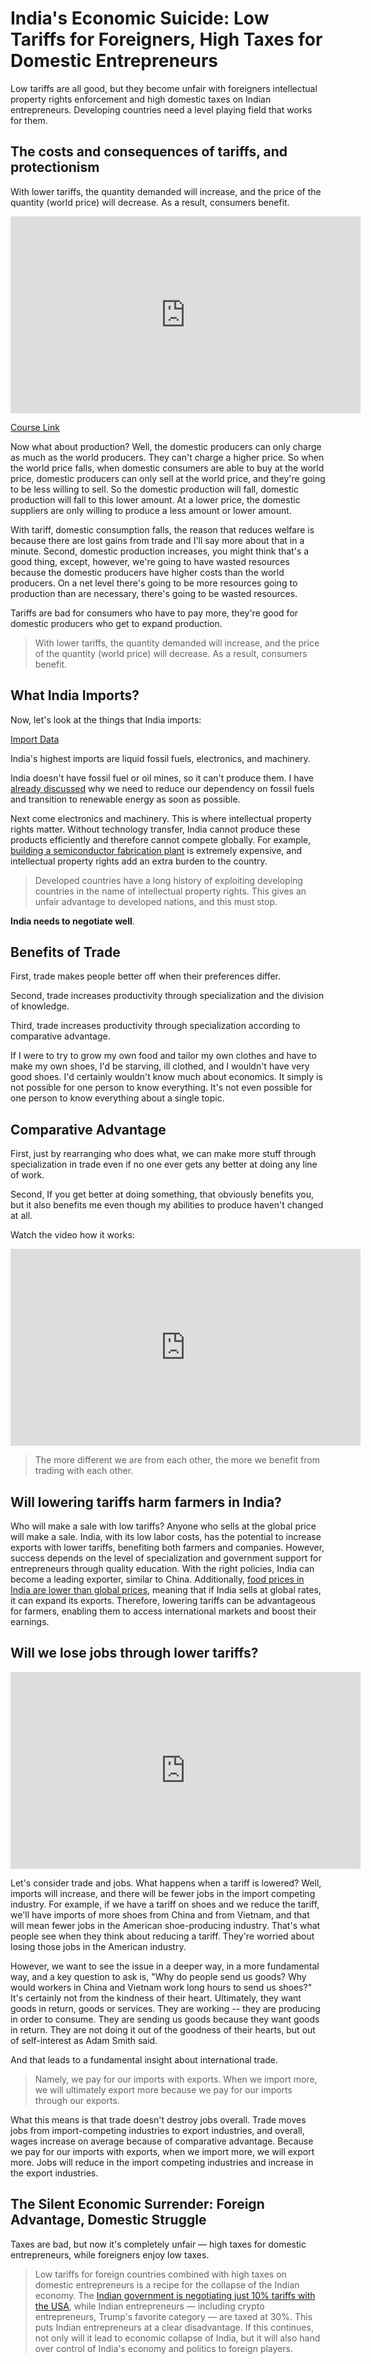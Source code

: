 # India's Economic Suicide: Low Tariffs for Foreigners, High Taxes for Domestic Entrepreneurs

Low tariffs are all good, but they become unfair with foreigners intellectual property rights enforcement and high domestic taxes on Indian entrepreneurs. Developing countries need a level playing field that works for them.

## The costs and consequences of tariffs, and protectionism

With lower tariffs, the quantity demanded will increase, and the price of the quantity (world price) will decrease. As a result, consumers benefit.

<iframe width="560" height="315" src="https://www.youtube.com/embed/Gr-Ld7DnBZQ?si=1cYgfje_g4vOsv2l" title="YouTube video player" frameborder="0" allow="accelerometer; autoplay; clipboard-write; encrypted-media; gyroscope; picture-in-picture; web-share" referrerpolicy="strict-origin-when-cross-origin" allowfullscreen></iframe>

[Course Link](https://mru.org/courses/principles-economics-microeconomics/tariffs-quotas-protectionism-definition)


Now what about production? Well, the domestic producers can only charge as much as the world producers. They can't charge a higher price. So when the world price falls, when domestic consumers are able to buy at the world price, domestic producers can only sell at the world price, and they're going to be less willing to sell. So the domestic production will fall, domestic production will fall to this lower amount. At a lower price, the domestic suppliers are only willing to produce a less amount or lower amount.


With tariff, domestic consumption falls, the reason that reduces welfare is because there are lost gains from trade and I'll say more about that in a minute. Second, domestic production increases, you might think that's a good thing, except, however, we're going to have wasted resources because the domestic producers have higher costs than the world producers. On a net level there's going to be more resources going to production than are necessary, there's going to be wasted resources.


Tariffs are bad for consumers who have to pay more, they're good for domestic producers who get to expand production.


> With lower tariffs, the quantity demanded will increase, and the price of the quantity (world price) will decrease. As a result, consumers benefit.


## What India Imports?

Now, let's look at the things that India imports:

[Import Data](https://tradingeconomics.com/india/imports-by-category)

India's highest imports are liquid fossil fuels, electronics, and machinery.

India doesn't have fossil fuel or oil mines, so it can't produce them. I have [already discussed](../../chapters/invest_on_renewables.md) why we need to reduce our dependency on fossil fuels and transition to renewable energy as soon as possible.


Next come electronics and machinery. This is where intellectual property rights matter. Without technology transfer, India cannot produce these products efficiently and therefore cannot compete globally. For example, [building a semiconductor fabrication plant](../../chapters/computer/moore-law.md) is extremely expensive, and intellectual property rights add an extra burden to the country.


> Developed countries have a long history of exploiting developing countries in the name of intellectual property rights. This gives an unfair advantage to developed nations, and this must stop.

**India needs to negotiate well**.

## Benefits of Trade

First, trade makes people better off when their preferences differ.

Second, trade increases productivity through specialization and the division of knowledge.

Third, trade increases productivity through specialization according to comparative advantage.

If I were to try to grow my own food and tailor my own clothes and have to make my own shoes, I'd be starving, ill clothed, and I wouldn't have very good shoes. I'd certainly wouldn't know much about economics. It simply is not possible for one person to know everything. It's not even possible for one person to know everything about a single topic.


## Comparative Advantage

First, just by rearranging who does what, we can make more stuff through specialization in trade even if no one ever gets any better at doing any line of work.

Second, If you get better at doing something, that obviously benefits you, but it also benefits me even though my abilities to produce haven't changed at all.

Watch the video how it works:

<iframe width="560" height="315" src="https://www.youtube.com/embed/4rUfoU04QJM?si=U_kGy1TbrZZrO_FT" title="YouTube video player" frameborder="0" allow="accelerometer; autoplay; clipboard-write; encrypted-media; gyroscope; picture-in-picture; web-share" referrerpolicy="strict-origin-when-cross-origin" allowfullscreen></iframe>

> The more different we are from each other, the more we benefit from trading with each other.

## Will lowering tariffs harm farmers in India?

Who will make a sale with low tariffs? Anyone who sells at the global price will make a sale. India, with its low labor costs, has the potential to increase exports with lower tariffs, benefiting both farmers and companies. However, success depends on the level of specialization and government support for entrepreneurs through quality education. With the right policies, India can become a leading exporter, similar to China. Additionally, [food prices in India are lower than global prices](https://www.theglobaleconomy.com/rankings/food_price_index_wb/), meaning that if India sells at global rates, it can expand its exports. Therefore, lowering tariffs can be advantageous for farmers, enabling them to access international markets and boost their earnings.

## Will we lose jobs through lower tariffs?

<iframe width="560" height="315" src="https://www.youtube.com/embed/pZye4zFzk3o?si=3l6uY4YZhyxSFVly" title="YouTube video player" frameborder="0" allow="accelerometer; autoplay; clipboard-write; encrypted-media; gyroscope; picture-in-picture; web-share" referrerpolicy="strict-origin-when-cross-origin" allowfullscreen></iframe>

Let's consider trade and jobs. What happens when a tariff is lowered? Well, imports will increase, and there will be fewer jobs in the import competing industry. For example, if we have a tariff on shoes and we reduce the tariff, we'll have imports of more shoes from China and from Vietnam, and that will mean fewer jobs in the American shoe-producing industry. That's what people see when they think about reducing a tariff. They're worried about losing those jobs in the American industry.

However, we want to see the issue in a deeper way, in a more fundamental way, and a key question to ask is, "Why do people send us goods? Why would workers in China and Vietnam work long hours to send us shoes?" It's certainly not from the kindness of their heart. Ultimately, they want goods in return, goods or services. They are working -- they are producing in order to consume. They are sending us goods because they want goods in return. They are not doing it out of the goodness of their hearts, but out of self-interest as Adam Smith said.

And that leads to a fundamental insight about international trade.

> Namely, we pay for our imports with exports. When we import more, we will ultimately export more because we pay for our imports through our exports.

What this means is that trade doesn't destroy jobs overall. Trade moves jobs from import-competing industries to export industries, and overall, wages increase on average because of comparative advantage. Because we pay for our imports with exports, when we import more, we will export more. Jobs will reduce in the import competing industries and increase in the export industries.

## The Silent Economic Surrender: Foreign Advantage, Domestic Struggle

Taxes are bad, but now it's completely unfair — high taxes for domestic entrepreneurs, while foreigners enjoy low taxes.

> Low tariffs for foreign countries combined with high taxes on domestic entrepreneurs is a recipe for the collapse of the Indian economy. The [Indian government is negotiating just 10% tariffs with the USA](https://scroll.in/latest/1084038/us-india-trade-deal-being-finalised-will-be-announced-soon-says-white-house), while Indian entrepreneurs — including crypto entrepreneurs, Trump's favorite category — are taxed at 30%. This puts Indian entrepreneurs at a clear disadvantage. If this continues, not only will it lead to economic collapse of India, but it will also hand over control of India's economy and politics to foreign players.
